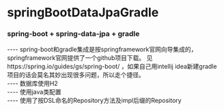 # springBootDataJpaGradle
###  spring-boot + spring-data-jpa + gradle
---- spring-boot和gradle集成是按springframework官网向导集成的，springframework官网提供了一个github项目下载。
见https://spring.io/guides/gs/spring-boot/ ，如果自己用intellij idea新建gradle项目的话会莫名其妙出现很多问题，所以走个捷径。   
---- 数据库使用H2   
---- 使用java类配置    
---- 使用了按DSL命名的Repository方法及impl后缀的Repository
  

